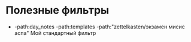 # Полезные фильтры 
- -path:day_notes -path:templates -path:"zettelkasten/экзамен мисис аспа"  Мой стандартный фильтр